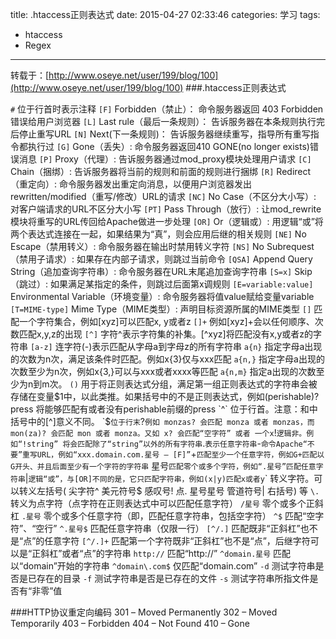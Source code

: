 title: .htaccess正则表达式
date: 2015-04-27 02:33:46
categories: 学习
tags:
- htaccess
- Regex
---

转载于：[http://www.oseye.net/user/199/blog/100](http://www.oseye.net/user/199/blog/100)
###.htaccess正则表达式

<!--more-->

`#` 位于行首时表示注释
`[F]` Forbidden（禁止）： 命令服务器返回 403 Forbidden错误给用户浏览器
`[L]` Last rule（最后一条规则）： 告诉服务器在本条规则执行完后停止重写URL
`[N]` Next(下一条规则)： 告诉服务器继续重写，指导所有重写指令都执行过
`[G]` Gone（丢失）: 命令服务器返回410 GONE(no longer exists)错误消息
`[P]` Proxy（代理）: 告诉服务器通过mod_proxy模块处理用户请求
`[C]` Chain（捆绑）: 告诉服务器将当前的规则和前面的规则进行捆绑
`[R]` Redirect（重定向）: 命令服务器发出重定向消息，以便用户浏览器发出rewritten/modified（重写/修改）URL的请求
`[NC]` No Case（不区分大小写）: 对客户端请求的URL不区分大小写
`[PT]` Pass Through（放行）: 让mod_rewrite模块将重写的URL传回给Apache做进一步处理
`[OR]` Or（逻辑或）: 用逻辑“或”将两个表达式连接在一起，如果结果为“真”，则会应用后继的相关规则
`[NE]` No Escape（禁用转义）: 命令服务器在输出时禁用转义字符
`[NS]` No Subrequest（禁用子请求）: 如果存在内部子请求，则跳过当前命令
`[QSA]` Append Query String（追加查询字符串）: 命令服务器在URL末尾追加查询字符串
`[S=x]` Skip（跳过）: 如果满足某指定的条件，则跳过后面第x调规则
`[E=variable:value]` Environmental Variable（环境变量）: 命令服务器将值value赋给变量variable
`[T=MIME-type]` Mime Type（MIME类型）: 声明目标资源所属的MIME类型
`[]` 匹配一个字符集合，例如[xyz]可以匹配x, y或者z
`[]+` 例如[xyz]+会以任何顺序、次数匹配x,y,z的出现
`[^]` 字符^表示字符集的补集。[^xyz]将匹配没有x,y或者z的字符串
`[a-z]` 连字符(-)表示匹配从字母a到字母z的所有字符串
`a{n}` 指定字母a出现的次数为n次，满足该条件时匹配。例如x{3}仅与xxx匹配
`a{n,}` 指定字母a出现的次数至少为n次，例如x{3,}可以与xxx或者xxxx等匹配
`a{n,m}` 指定a出现的次数至少为n到m次。
`()` 用于将正则表达式分组，满足第一组正则表达式的字符串会被存储在变量$1中，以此类推。如果括号中的不是正则表达式，例如(perishable)?press 将能够匹配有或者没有perishable前缀的press
`^` 位于行首。注意：和中括号中的[^]意义不同。
`$` 位于行末
`?` 例如 monzas? 会匹配 monza 或者 monzas，而 mon(za)? 会匹配 mon 或者 monza。又如 x? 会匹配“空字符” 或者 一个x
`!` 逻辑非。例如“!string” 将会匹配除了“string”以外的所有字符串
`.` 表示任意字符串
`-` 命令Apache“不要”重写URL，例如“xxx.domain.com.星号 – [F]”
`+` 匹配至少一个任意字符，例如G+匹配以G开头、并且后面至少有一个字符的字符串
` 星号` 匹配零个或多个字符，例如“.星号”匹配任意字符串
`|` 逻辑“或”，与[OR]不同的是，它只匹配字符串，例如(x|y)匹配x或者y
`\` 转义字符。可以转义左括号( 尖字符^ 美元符号$ 感叹号! 点. 星号星号 管道符号| 右括号) 等
`\.` 转义为点字符（点字符在正则表达式中可以匹配任意字符）
`/星号` 零个或多个正斜杠
`.星号` 零个或多个任意字符（即，匹配任意字符串，包括空字符）
`^$` 匹配“空字符”、“空行”
`^.星号$` 匹配任意字符串（仅限一行）
`[^/.]` 匹配既非“正斜杠”也不是“点”的任意字符
`[^/.]+` 匹配第一个字符既非“正斜杠”也不是“点”，后继字符可以是“正斜杠”或者“点”的字符串
`http://` 匹配“http://”
`^domain.星号` 匹配以“domain”开始的字符串
`^domain\.com$` 仅匹配“domain.com”
`-d` 测试字符串是否是已存在的目录
`-f` 测试字符串是否是已存在的文件
`-s` 测试字符串所指文件是否有“非零”值

###HTTP协议重定向编码
301 – Moved Permanently
302 – Moved Temporarily
403 – Forbidden
404 – Not Found
410 – Gone